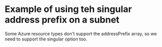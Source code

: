 # Example of using teh singular address prefix on a subnet

Some Azure resource types don't support the addressPrefix array, so we need to support the singular option too.
